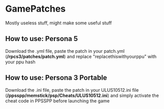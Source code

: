 # GamePatches
Mostly useless stuff, might make some useful stuff
## How to use: Persona 5
Download the .yml file, paste the patch in your patch.yml (**/rpcs3/patches/patch.yml**)
and replace "replacethiswithyourppu" with your ppu hash
## How to use: Persona 3 Portable
Download the .ini file, paste the patch in your ULUS10512.ini file (**/ppsspp/memstick/psp/Cheats/ULUS10512.ini**)
and simply activate the cheat code in PPSSPP before launching the game
